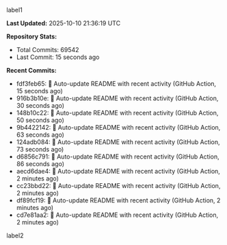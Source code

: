 
label1 
<!-- ACTIVITY_START -->
**Last Updated:** 2025-10-10 21:36:19 UTC

**Repository Stats:**
- Total Commits: 69542
- Last Commit: 15 seconds ago

**Recent Commits:**
- fdf3feb65: 🤖 Auto-update README with recent activity (GitHub Action, 15 seconds ago)
- 916b3b10e: 🤖 Auto-update README with recent activity (GitHub Action, 30 seconds ago)
- 148b10c22: 🤖 Auto-update README with recent activity (GitHub Action, 50 seconds ago)
- 9b4422142: 🤖 Auto-update README with recent activity (GitHub Action, 63 seconds ago)
- 124adb084: 🤖 Auto-update README with recent activity (GitHub Action, 73 seconds ago)
- d6856c791: 🤖 Auto-update README with recent activity (GitHub Action, 86 seconds ago)
- aecd6dae4: 🤖 Auto-update README with recent activity (GitHub Action, 2 minutes ago)
- cc23bbd22: 🤖 Auto-update README with recent activity (GitHub Action, 2 minutes ago)
- df89fcf19: 🤖 Auto-update README with recent activity (GitHub Action, 2 minutes ago)
- cd7e81aa2: 🤖 Auto-update README with recent activity (GitHub Action, 2 minutes ago)
<!-- ACTIVITY_END -->

label2
